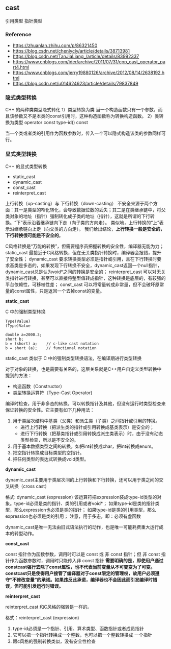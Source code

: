 ## cast

引用类型
指针类型


### Reference
- https://zhuanlan.zhihu.com/p/86321450
- https://blog.csdn.net/chenlycly/article/details/38713981
- https://blog.csdn.net/TanJiaLiang_/article/details/83992337
- https://www.cnblogs.com/ider/archive/2011/07/31/cpp_cast_operator_part4.html
- https://www.cnblogs.com/jerry19880126/archive/2012/08/14/2638192.html
- https://blog.csdn.net/u014624623/article/details/79837849

### 隐式类型转换

C++ 的两种类类型隐式转化
1）类型转换为类
    当一个构造函数只有一个参数，而且该参数又不是本类的const引用时，这种构造函数称为转换构造函数。
2）类转换为类型
    operator const type-id() const

当一个类或者类的引用作为函数参数时，传入一个可以隐式构造该类的参数同样可行。

### 显式类型转换

C++ 的显式类型转换
- static_cast
- dynamic_cast
- const_cast
- reinterpret_cast

上行转换（up-casting）与 下行转换（down-casting）
不安全来源于两个方面：其一是类型的窄化转化，会导致数据位数的丢失；其二是在类继承链中，将父类对象的地址（指针）强制转化成子类的地址（指针），这就是所谓的下行转换。“下”表示沿着继承链向下走（向子类的方向走）。
类似地，上行转换的“上”表示沿继承链向上走（向父类的方向走）。
我们给出结论，**上行转换一般是安全的，下行转换很可能是不安全的**。

C风格转换是“万能的转换”，但需要程序员把握转换的安全性，编译器无能为力；
static_cast 最接近于C风格转换，但在无关类指针转换时，编译器会报错，提升了安全性；
dynamic_cast 要求转换类型必须是指针或引用，且在下行转换时要求基类是多态的，如果发现下行转换不安全，dynamic_cast返回一个null指针，dynamic_cast总是认为void*之间的转换是安全的；
reinterpret_cast 可以对无关类指针进行转换，甚至可以直接将整型值转成指针，这种转换是底层的，有较强的平台依赖性，可移植性差；
const_cast 可以将常量转成非常量，但不会破坏原常量的const属性，只是返回一个去掉const的变量。

**static_cast**

C 中的强制类型转换
```
Type(Value)
(Type)Value
```

```
double a=2000.3;
short b;
b = (short) a;    // c-like cast notation
b = short (a);    // functional notation
```

static_cast 类似于 C 中的强制类型转换语法，在编译期进行类型转换

对于对象的转换，也是需要有关系的，这层关系就是C++用户自定义类型转换中提到的方法：
- 构造函数（Constructor）
- 类型转换运算符（Type–Cast Operator)

编译时检查，用于非多态的转换，可以转换指针及其他，但没有运行时类型检查来保证转换的安全性。它主要有如下几种用法：

1. 用于类层次结构中基类（父类）和派生类（子类）之间指针或引用的转换。
    - 进行上行转换（把派生类的指针或引用转换成基类表示）是安全的；
    - 进行下行转换（把基类指针或引用转换成派生类表示）时，由于没有动态类型检查，所以是不安全的。
2. 用于基本数据类型之间的转换，如把int转换成char，把int转换成enum。
3. 把空指针转换成目标类型的空指针。
4. 把任何类型的表达式转换成void类型。

**dynamic_cast**

dynamic_cast主要用于类层次间的上行转换和下行转换，还可以用于类之间的交叉转换（cross cast）

格式: dynamic_cast <type-id> (expression)
该运算符把expression装成type-id类型的对象。type-id必须是类的指针、类的引用或者void*；
如果type-id是类的指针类型，那么expression也必须是类的指针；
如果type-id是类的引用类型，那么expression也必须是类的引用；
注意，用于多态，即：必须有虚函数

dynamic_cast是唯一无法由旧式语法执行的动作，也是唯一可能耗费重大运行成本的转型动作。

**const_cast**

const 指针作为函数参数，调用时可以是 const 或 非 const 指针；但 非 const 指针作为函数参数时，调用时只能传入非 const 指针
**需要明确的是，即使用户通过constcast强行去除了const属性，也不代表当前变量从不可变变为了可变。constcast只是使得用户接管了编译器对于const限定的管理权，故用户必须遵守“不修改变量”的承诺。如果违反此承诺，编译器也不会因此而引发编译时错误，但可能引发运行时错误。**

**reinterpret_cast**

reinterpret_cast 和C风格的强转是一样的。

格式：reinterpret_cast <type-id> (expression)
1. type-id必须是一个指针、引用、算术类型、函数指针或者成员指针
2. 它可以把一个指针转换成一个整数，也可以把一个整数转换成 一个指针
3. 跟c风格的强制转换类似，没有安全性检查
